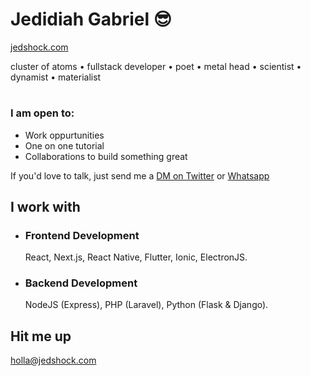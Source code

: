 # Jedidiah Gabriel 😎 

[jedshock.com](https://jedshock.com)

cluster of atoms • fullstack developer • poet • metal head • scientist • dynamist • materialist 
#

### I am open to:
- Work oppurtunities 
- One on one tutorial
- Collaborations to build something great

If you'd love to talk, just send me a [DM on Twitter](https://twitter.com/jedshock) or [Whatsapp](https://wa.me/+2348140066686)


## I work with

- ### Frontend Development
   React, Next.js, React Native, Flutter, Ionic, ElectronJS.
- ### Backend Development
   NodeJS (Express), PHP (Laravel), Python (Flask & Django). 


## Hit me up

[holla@jedshock.com](mailto:holla@jedshock.com)
